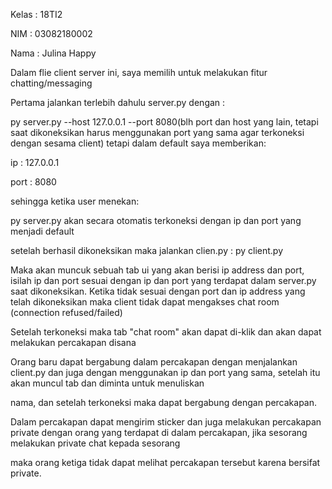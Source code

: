 Kelas : 18TI2

NIM : 03082180002

Nama : Julina Happy

Dalam flie client server ini, saya memilih untuk melakukan fitur chatting/messaging

Pertama jalankan terlebih dahulu server.py dengan :

py server.py --host 127.0.0.1 --port 8080(blh port dan host yang lain, tetapi saat dikoneksikan harus menggunakan port yang sama agar terkoneksi dengan sesama client)
tetapi dalam default saya memberikan:

ip : 127.0.0.1

port : 8080

sehingga ketika user menekan:

py server.py akan secara otomatis terkoneksi dengan ip dan port yang menjadi default

setelah berhasil dikoneksikan maka jalankan clien.py :
py client.py

Maka akan muncuk sebuah tab ui yang akan berisi ip address dan port, isilah ip dan port sesuai dengan ip dan port yang terdapat dalam server.py saat dikoneksikan.
Ketika tidak sesuai dengan port dan ip address yang telah dikoneksikan maka client tidak dapat mengakses chat room (connection refused/failed)

Setelah terkoneksi maka tab "chat room" akan dapat di-klik dan akan dapat melakukan percakapan disana

Orang baru dapat bergabung dalam percakapan dengan menjalankan client.py dan juga dengan menggunakan ip dan port yang sama, setelah itu akan muncul tab dan diminta untuk menuliskan

nama, dan setelah terkoneksi maka dapat bergabung dengan percakapan.

Dalam percakapan dapat mengirim sticker dan juga melakukan percakapan private dengan orang yang terdapat di dalam percakapan, jika sesorang melakukan private chat kepada sesorang

maka orang ketiga tidak dapat melihat percakapan tersebut karena bersifat private.
